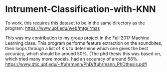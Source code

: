 # Intrument-Classification-with-KNN
To work, this requires this dataset to be in the same directory as the program: https://www.upf.edu/web/mtg/irmas 

This was my contribution to my group project in the Fall 2017 Machine Learning class. This program performs feature extraction on the soundbites, then loops through a list of K's to determine which one gives the best accuracy, which should be around 50%. (The phd thesis this was based on, which tried many more models, had an accuracy of around 58%. https://www.dtic.upf.edu/~ffuhrmann/PhD/ffuhrmann_PhDthesis.pdf)
